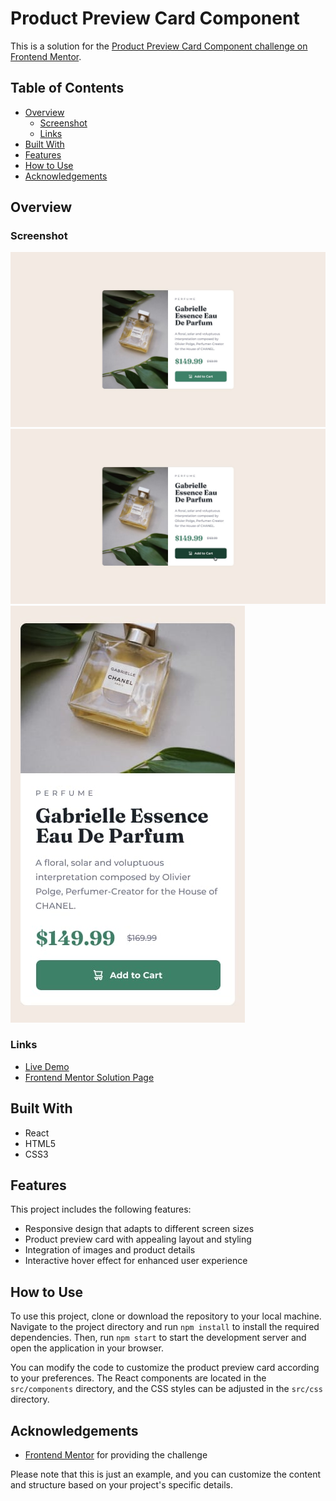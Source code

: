 # Product Preview Card Component

This is a solution for the [Product Preview Card Component challenge on Frontend Mentor](https://www.frontendmentor.io/challenges/product-preview-card-component-GO7UmttRfa).

## Table of Contents

- [Overview](#overview)
    - [Screenshot](#screenshot)
    - [Links](#links)
- [Built With](#built-with)
- [Features](#features)
- [How to Use](#how-to-use)
- [Acknowledgements](#acknowledgements)

## Overview

### Screenshot

![Product Preview Card Component preview](./src/design/desktop-design.jpg)
![Product Preview Card Component preview](./src/design/active-states.jpg)
![Product Preview Card Component preview](./src/design/mobile-design.jpg)

### Links

- [Live Demo](https://vaqueraoscar0.github.io/frontendmentor.io-product-preview-card-component)
- [Frontend Mentor Solution Page](https://www.frontendmentor.io/solutions/product-preview-card-component-using-react-html-css-8u_WNBcij)

## Built With

- React
- HTML5
- CSS3

## Features

This project includes the following features:

- Responsive design that adapts to different screen sizes
- Product preview card with appealing layout and styling
- Integration of images and product details
- Interactive hover effect for enhanced user experience

## How to Use

To use this project, clone or download the repository to your local machine. Navigate to the project directory and run `npm install` to install the required dependencies. Then, run `npm start` to start the development server and open the application in your browser.

You can modify the code to customize the product preview card according to your preferences. The React components are located in the `src/components` directory, and the CSS styles can be adjusted in the `src/css` directory.

## Acknowledgements

- [Frontend Mentor](https://www.frontendmentor.io) for providing the challenge

Please note that this is just an example, and you can customize the content and structure based on your project's specific details.